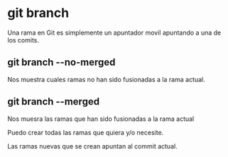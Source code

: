 # git branch
Una rama en Git es simplemente un apuntador movil apuntando a una de los comits.

## git branch --no-merged
Nos muestra cuales ramas no han sido fusionadas a la rama actual.

## git branch --merged
Nos muesra las ramas que han sido fusionadas a la rama actual

Puedo crear todas las ramas que quiera y/o necesite.

Las ramas nuevas que se crean apuntan al commit actual.


